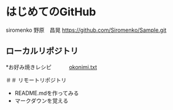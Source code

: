 # はじめてのGitHub
siromenko 野原　昌晃
https://github.com/Siromenko/Sample.git

## ローカルリポジトリ
*お好み焼きレシピ
　　　[okonimi.txt](okonomi.txt)

＃＃ リモートリポジトリ
* README.mdを作ってみる
* マークダウンを覚える  